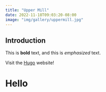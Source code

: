 ```yaml
---
title: "Upper Mill"
date: 2022-11-18T09:03:20-08:00
image: "img/gallery/uppermill.jpg"
---
```

## Introduction

This is **bold** text, and this is *emphasized* text.

Visit the [Hugo](https://gohugo.io) website!

<h1>Hello</h1>